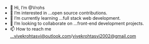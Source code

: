 - 👋 Hi, I’m @Vrohs
- 👀 I’m interested in ...open source contributions.
- 🌱 I’m currently learning ...full stack web development.
- 💞️ I’m looking to collaborate on ...front-end development projects.
- 📫 How to reach me ...vivekrohtasvi@outlook.com/vivekrohtasvi2002@gmail.com

<!---
Vrohs/Vrohs is a ✨ special ✨ repository because its `README.md` (this file) appears on your GitHub profile.
You can click the Preview link to take a look at your changes.
--->
